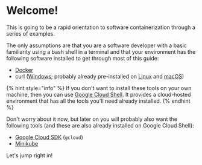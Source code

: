 # Welcome!

This is going to be a rapid orientation to software containerization through a series of examples.

The only assumptions are that you are a software developer with a basic familiarity using a bash shell in a terminal and that your environment has the following software installed to get through most of this guide:

* [Docker](https://docs.docker.com/get-docker/)
* curl \([Windows](https://curl.se/windows/); probably already pre-installed on [Linux](https://curl.se/download.html) and [macOS](https://formulae.brew.sh/formula/curl)\)

{% hint style="info" %}
If you don't want to install these tools on your own machine, then you can use [Google Cloud Shell](https://cloud.google.com/shell). It provides a cloud-hosted environment that has all the tools you'll need already installed.
{% endhint %}

Don't worry about it now, but later on you will probably also want the following tools \(and these are also already installed on Google Cloud Shell\):

* [Google Cloud SDK](https://cloud.google.com/sdk/docs/install) \(`gcloud`\)
* [Minikube](https://minikube.sigs.k8s.io/docs/start/)

Let's jump right in!





